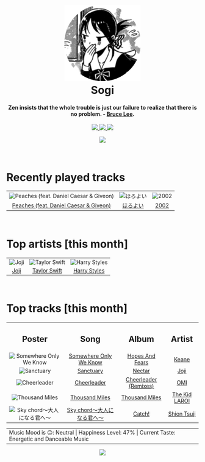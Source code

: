 <h1 align='center'>
  <br>
  <a href='https://www.youtube.com/watch?v=dQw4w9WgXcQ'><img src='avatar.png' alt='Sogi' width='200'></a>
  <br>
  Sogi
  <br>
</h1>

<h4 align='center'>Zen insists that the whole trouble is just our failure to realize that there is no problem. - <a href='https://duckduckgo.com/?q=Bruce+Lee' target='_blank'>Bruce Lee</a>.</h4>

<p align='center' socials>
  <a href='https://discord.com/invite/96EA7ENfV9'>
    <img src='https://img.shields.io/badge/Discord-server-blue'>
  </a>
  <a href='https://sxoxgxi.github.io/'>
    <img src='https://img.shields.io/website?down_color=red&down_message=offline&label=Website&up_color=light%20green&up_message=online&url=https://sxoxgxi.github.io/'>
  </a>
  <img src='https://img.shields.io/badge/Layout-Synced-brightgreen' class='layout'>
</p socials>
<p status, align='center'>
  <a href='https://open.spotify.com/user/317777c47jvjnq6zzzwbijw6gbmi?si=d1aee88debdf46d8'>
    <img src="https://img.shields.io/badge/Sogi-Offline-&?style=social&logo=spotify">
  </a>
</p status>
<!------ RECENTLY PLAYED ------>

<p recentlyplayed, float='left'>
  <br>
  <h1>Recently played tracks</h1>
  <p></p>
  <table style='width:100%'>
<tr align='center'>
<td>
<img class='artists' src='https://i.scdn.co/image/ab67616d0000b273e6f407c7f3a0ec98845e4431' alt='Peaches (feat. Daniel Caesar & Giveon)' style='width:50%'>
</td>
<td>
<img class='artists' src='https://i.scdn.co/image/ab67616d0000b273cae19d41cebf854b1f643bf9' alt='ほろよい' style='width:50%'>
</td>
<td>
<img class='artists' src='https://i.scdn.co/image/ab67616d0000b27338aae75dc37fb42457866ffd' alt='2002' style='width:50%'>
</td>
</tr>
<tr align='center'>
<td>
<a href='https://open.spotify.com/track/4iJyoBOLtHqaGxP12qzhQI'>Peaches (feat. Daniel Caesar & Giveon)</a>
</td>
<td>
<a href='https://open.spotify.com/track/5IJ7NfZbARDLEmxPgv2dmw'>ほろよい</a>
</td>
<td>
<a href='https://open.spotify.com/track/2BgEsaKNfHUdlh97KmvFyo'>2002</a>
</td>
</tr>
</table>

</p recentlyplayed>
<!------ .RECENTLY PLAYED ------>
<!------ TOP ARTISTS ------>

<p topartists, float='left'>
  <br>
  <h1>Top artists [this month]</h1>
  <p></p>
  <table style='width:100%'>
<tr align='center'>
<td>
<img class='artists' src='https://i.scdn.co/image/ab6761610000e5eb4111c95b5f430c3265c7304b' alt='Joji' style='width:50%'>
</td>
<td>
<img class='artists' src='https://i.scdn.co/image/ab6761610000e5eb6a224073987b930f99adc706' alt='Taylor Swift' style='width:50%'>
</td>
<td>
<img class='artists' src='https://i.scdn.co/image/ab6761610000e5ebf7db7c8ede90a019c54590bb' alt='Harry Styles' style='width:50%'>
</td>
</tr>
<tr align='center'>
<td>
<a href='https://open.spotify.com/artist/3MZsBdqDrRTJihTHQrO6Dq' target='_blank'>Joji</a>
</td>
<td>
<a href='https://open.spotify.com/artist/06HL4z0CvFAxyc27GXpf02' target='_blank'>Taylor Swift</a>
</td>
<td>
<a href='https://open.spotify.com/artist/6KImCVD70vtIoJWnq6nGn3' target='_blank'>Harry Styles</a>
</td>
</tr>
</table>

</p topartists>
<!------ .TOP ARTISTS ------>

<!------ TOP SONGS ------>

<p topsongs, float='left' >
  <br>
  <h1>Top tracks [this month]</h1>
  <p></p>
  <table style='width:100%'>
    <tr align='center'>
      <td>
      <h2>Poster</h2>
      </td>
      <td>
      <h2>Song</h2>
      </td>
      <td>
      <h2>Album</h2>
      </td>
      <td>
      <h2>Artist</h2>
      </td>
    </tr><tr align='center'>
      <td><img class='artists' src='https://i.scdn.co/image/ab67616d0000b2737d6cd95a046a3c0dacbc7d33' alt='Somewhere Only We Know' style='width:10%'>
      </td>
      <td>
      <a href='https://open.spotify.com/track/1SKPmfSYaPsETbRHaiA18G'>Somewhere Only We Know</a>
      </td>
      <td>
      <a href='https://open.spotify.com/album/0MlTOiC5ZYKFGeZ8h3D4rd'>Hopes And Fears</a>
      </td>
      <td>
      <a href='https://open.spotify.com/artist/53A0W3U0s8diEn9RhXQhVz'>Keane</a>
      </td>
    </tr><tr align='center'>
      <td><img class='artists' src='https://i.scdn.co/image/ab67616d0000b27323c552a7a4fdafac02e08c34' alt='Sanctuary' style='width:10%'>
      </td>
      <td>
      <a href='https://open.spotify.com/track/5F1ZmucV0uJY14y2dYKePa'>Sanctuary</a>
      </td>
      <td>
      <a href='https://open.spotify.com/album/6YKk4wlKdACRITGKmGnoIm'>Nectar</a>
      </td>
      <td>
      <a href='https://open.spotify.com/artist/3MZsBdqDrRTJihTHQrO6Dq'>Joji</a>
      </td>
    </tr><tr align='center'>
      <td><img class='artists' src='https://i.scdn.co/image/ab67616d0000b273f2acc383d9fed6d541220777' alt='Cheerleader' style='width:10%'>
      </td>
      <td>
      <a href='https://open.spotify.com/track/1lKYAkBFQokUi59xi6FWqC'>Cheerleader</a>
      </td>
      <td>
      <a href='https://open.spotify.com/album/5ajqo3BCJU7MGEhA2tXUyN'>Cheerleader (Remixes)</a>
      </td>
      <td>
      <a href='https://open.spotify.com/artist/5MouCg6ta7zAxsfMEbc1uh'>OMI</a>
      </td>
    </tr><tr align='center'>
      <td><img class='artists' src='https://i.scdn.co/image/ab67616d0000b27386322307ddfb6e9c87b82d39' alt='Thousand Miles' style='width:10%'>
      </td>
      <td>
      <a href='https://open.spotify.com/track/1r8ZCjfrQxoy2wVaBUbpwg'>Thousand Miles</a>
      </td>
      <td>
      <a href='https://open.spotify.com/album/5x23D06mbAdtkU9N9JrZyf'>Thousand Miles</a>
      </td>
      <td>
      <a href='https://open.spotify.com/artist/2tIP7SsRs7vjIcLrU85W8J'>The Kid LAROI</a>
      </td>
    </tr><tr align='center'>
      <td><img class='artists' src='https://i.scdn.co/image/ab67616d0000b27393d164f1841e2a197ea77ca1' alt='Sky chord〜大人になる君へ〜' style='width:10%'>
      </td>
      <td>
      <a href='https://open.spotify.com/track/3yyzLkPAH8Go8yiCHDUOUZ'>Sky chord〜大人になる君へ〜</a>
      </td>
      <td>
      <a href='https://open.spotify.com/album/3NeTHPAnm7tS5yfcVbWyYg'>Catch!</a>
      </td>
      <td>
      <a href='https://open.spotify.com/artist/4nEJOLgBBjsWUWBMgs3IZG'>Shion Tsuji</a>
      </td>
    </tr></table>
</p topsongs>
<table classification align='center'>
  <td>Music Mood is 😐: Neutral | Happiness Level: 47% | Current Taste: Energetic and Danceable Music</td>
</table classification>
<!------ .TOP SONGS ------>
<p align='center'>
  <img src='https://profile-counter.glitch.me/sxoxgxi/count.svg'>
</p>

